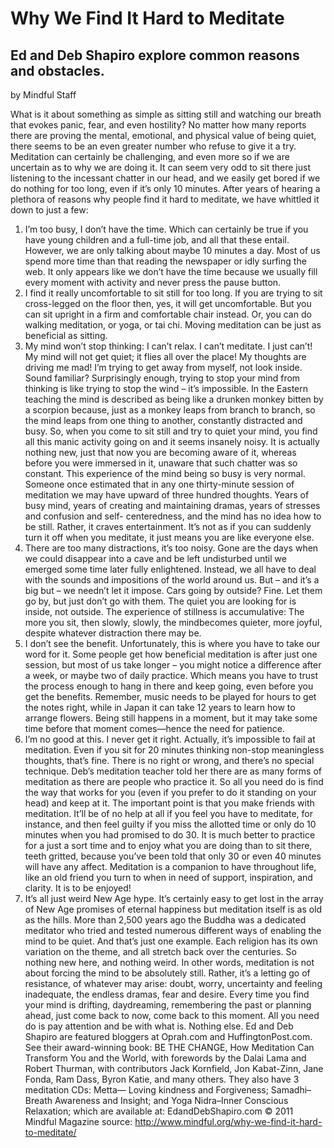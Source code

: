 Why We Find It Hard to Meditate
===============================

Ed and Deb Shapiro explore common reasons and obstacles.
--------------------------------------------------------
by Mindful Staff

What is it about something as simple as sitting
still and watching our breath that evokes panic,
fear, and even hostility? No matter how many
reports there are proving the mental, emotional,
and physical value of being quiet, there seems to be
an even greater number who refuse to give it a try.
Meditation can certainly be challenging, and
even more so if we are uncertain as to why we are
doing it. It can seem very odd to sit there just
listening to the incessant chatter in our head, and
we easily get bored if we do nothing for too long,
even if it’s only 10 minutes.
After years of hearing a plethora of reasons
why people find it hard to meditate, we have
whittled it down to just a few:
1. I’m too busy, I don’t have the time.
Which can certainly be true if you have young
children and a full-time job, and all that these
entail. However, we are only talking about maybe
10 minutes a day. Most of us spend more time than
that reading the newspaper or idly surfing the web.
It only appears like we don’t have the time because
we usually fill every moment with activity and
never press the pause button.
2. I find it really uncomfortable to sit still for
too long.
If you are trying to sit cross-legged on the floor
then, yes, it will get uncomfortable. But you can sit
upright in a firm and comfortable chair instead. Or,
you can do walking meditation, or yoga, or tai chi.
Moving meditation can be just as beneficial as
sitting.
3. My mind won’t stop thinking: I can’t relax. I
can’t meditate. I just can’t! My mind will not get
quiet; it flies all over the place! My thoughts are
driving me mad! I’m trying to get away from
myself, not look inside. Sound familiar?
Surprisingly enough, trying to stop your mind
from thinking is like trying to stop the wind – it’s
impossible. In the Eastern teaching the mind is
described as being like a drunken monkey bitten by
a scorpion because, just as a monkey leaps from
branch to branch, so the mind leaps from one thing
to another, constantly distracted and busy. So,
when you come to sit still and try to quiet your
mind, you find all this manic activity going on and
it seems insanely noisy. It is actually nothing new,
just that now you are becoming aware of it,
whereas before you were immersed in it, unaware
that such chatter was so constant.
This experience of the mind being so busy is
very normal. Someone once estimated that in any
one thirty-minute session of meditation we may
have upward of three hundred thoughts. Years of
busy mind, years of creating and maintaining
dramas, years of stresses and confusion and self-
centeredness, and the mind has no idea how to be
still. Rather, it craves entertainment. It’s not as if
you can suddenly turn it off when you meditate, it
just means you are like everyone else.
4. There are too many distractions, it’s too
noisy.
Gone are the days when we could disappear
into a cave and be left undisturbed until we
emerged some time later fully enlightened. Instead,
we all have to deal with the sounds and impositions
of the world around us. But – and it’s a big but –
we needn’t let it impose. Cars going by outside?
Fine. Let them go by, but just don’t go with them.
The quiet you are looking for is inside, not outside.
The experience of stillness is accumulative: The
more you sit, then slowly, slowly, the mindbecomes quieter, more joyful, despite whatever
distraction there may be.
5. I don’t see the benefit.
Unfortunately, this is where you have to take
our word for it. Some people get how beneficial
meditation is after just one session, but most of us
take longer – you might notice a difference after a
week, or maybe two of daily practice. Which
means you have to trust the process enough to hang
in there and keep going, even before you get the
benefits.
Remember, music needs to be played for hours
to get the notes right, while in Japan it can take 12
years to learn how to arrange flowers. Being still
happens in a moment, but it may take some time
before that moment comes—hence the need for
patience.
6. I’m no good at this. I never get it right.
Actually, it’s impossible to fail at meditation.
Even if you sit for 20 minutes thinking non-stop
meaningless thoughts, that’s fine. There is no right
or wrong, and there’s no special technique. Deb’s
meditation teacher told her there are as many forms
of meditation as there are people who practice it.
So all you need do is find the way that works for
you (even if you prefer to do it standing on your
head) and keep at it.
The important point is that you make friends
with meditation. It’ll be of no help at all if you feel
you have to meditate, for instance, and then feel
guilty if you miss the allotted time or only do 10
minutes when you had promised to do 30. It is
much better to practice for a just a sort time and to
enjoy what you are doing than to sit there, teeth
gritted, because you’ve been told that only 30 or
even 40 minutes will have any affect. Meditation is
a companion to have throughout life, like an old
friend you turn to when in need of support,
inspiration, and clarity. It is to be enjoyed!
7. It’s all just weird New Age hype.
It’s certainly easy to get lost in the array of New
Age promises of eternal happiness but meditation
itself is as old as the hills. More than 2,500 years
ago the Buddha was a dedicated meditator who
tried and tested numerous different ways of
enabling the mind to be quiet. And that’s just one
example. Each religion has its own variation on the
theme, and all stretch back over the centuries. So
nothing new here, and nothing weird.
In other words, meditation is not about forcing
the mind to be absolutely still. Rather, it’s a letting
go of resistance, of whatever may arise: doubt,
worry, uncertainty and feeling inadequate, the
endless dramas, fear and desire. Every time you
find your mind is drifting, daydreaming,
remembering the past or planning ahead, just come
back to now, come back to this moment. All you
need do is pay attention and be with what is.
Nothing else.
Ed and Deb Shapiro are featured bloggers at
Oprah.com and HuffingtonPost.com. See their
award-winning book: BE THE CHANGE, How
Meditation Can Transform You and the World, with
forewords by the Dalai Lama and Robert Thurman,
with contributors Jack Kornfield, Jon Kabat-Zinn,
Jane Fonda, Ram Dass, Byron Katie, and many
others. They also have 3 meditation CDs: Metta—
Loving kindness and Forgiveness; Samadhi–Breath
Awareness and Insight; and Yoga Nidra–Inner
Conscious Relaxation; which are available at:
EdandDebShapiro.com
© 2011 Mindful Magazine
source: http://www.mindful.org/why-we-find-it-hard-to-meditate/

